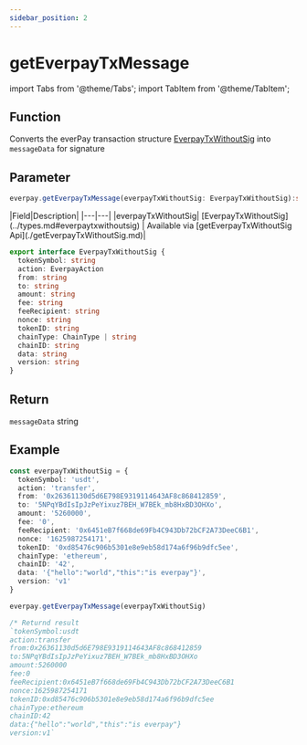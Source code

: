 ```yaml
---
sidebar_position: 2
---
```


# getEverpayTxMessage

import Tabs from '@theme/Tabs';
import TabItem from '@theme/TabItem';

## Function

Converts the everPay transaction structure [EverpayTxWithoutSig](../types#everpaytxwithousig)  into `messageData` for signature

## Parameter

```ts
everpay.getEverpayTxMessage(everpayTxWithoutSig: EverpayTxWithoutSig):string
```

<Tabs>
<TabItem value="field" label="Parameters" default>
|Field|Description|
|---|---|
|everpayTxWithoutSig| [EverpayTxWithoutSig](../types.md#everpaytxwithoutsig) | Available via [getEverpayTxWithoutSig Api](./getEverpayTxWithoutSig.md)|

</TabItem>
<TabItem value="type" label="Type">

```ts
export interface EverpayTxWithoutSig {
  tokenSymbol: string
  action: EverpayAction
  from: string
  to: string
  amount: string
  fee: string
  feeRecipient: string
  nonce: string
  tokenID: string
  chainType: ChainType | string
  chainID: string
  data: string
  version: string
}
```

</TabItem>
</Tabs>

## Return

`messageData` string

## Example

```ts
const everpayTxWithoutSig = {
  tokenSymbol: 'usdt',
  action: 'transfer',
  from: '0x26361130d5d6E798E9319114643AF8c868412859',
  to: '5NPqYBdIsIpJzPeYixuz7BEH_W7BEk_mb8HxBD3OHXo',
  amount: '5260000',
  fee: '0',
  feeRecipient: '0x6451eB7f668de69Fb4C943Db72bCF2A73DeeC6B1',
  nonce: '1625987254171',
  tokenID: '0xd85476c906b5301e8e9eb58d174a6f96b9dfc5ee',
  chainType: 'ethereum',
  chainID: '42',
  data: '{"hello":"world","this":"is everpay"}',
  version: 'v1'
}

everpay.getEverpayTxMessage(everpayTxWithoutSig)

/* Returnd result
`tokenSymbol:usdt
action:transfer
from:0x26361130d5d6E798E9319114643AF8c868412859
to:5NPqYBdIsIpJzPeYixuz7BEH_W7BEk_mb8HxBD3OHXo
amount:5260000
fee:0
feeRecipient:0x6451eB7f668de69Fb4C943Db72bCF2A73DeeC6B1
nonce:1625987254171
tokenID:0xd85476c906b5301e8e9eb58d174a6f96b9dfc5ee
chainType:ethereum
chainID:42
data:{"hello":"world","this":"is everpay"}
version:v1`
```
